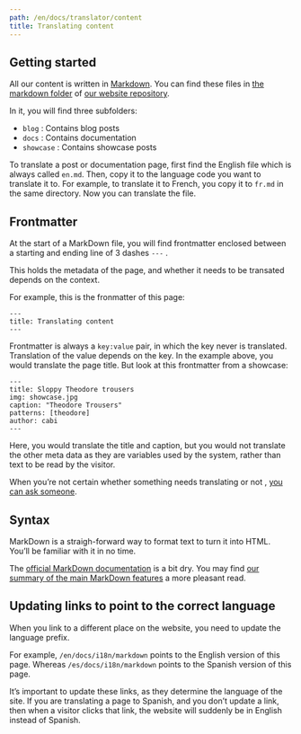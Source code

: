 ```yaml
---
path: /en/docs/translator/content
title: Translating content
---
```


## Getting started

All our content is written in [Markdown](/en/docs/markdown). You can find 
these files in [the markdown folder](https://github.com/freesewing/website/tree/develop/src/markdown)
of [our website repository](https://github.com/freesewing/website).

In it, you will find three subfolders:

 - `blog` : Contains blog posts
 - `docs` : Contains documentation
 - `showcase` : Contains showcase posts

To translate a post or documentation page, first find the English file which is
always called `en.md`. Then, copy it to the language code you want to translate it to.
For example, to translate it to French, you copy it to `fr.md` in the same directory.
Now you can translate the file.

## Frontmatter

At the start of a MarkDown file, you will find frontmatter enclosed between 
a starting and ending line of 3 dashes `---` .

This holds the metadata of the page, and whether it needs to be transated depends on the context.

For example, this is the fronmatter of this page:

```
---
title: Translating content
---
```

Frontmatter is always a `key:value` pair, in which the key never is translated. 
Translation of the value depends on the key. In the example above, 
you would translate the page title. But look at this frontmatter from a showcase:

```
---
title: Sloppy Theodore trousers
img: showcase.jpg
caption: "Theodore Trousers"
patterns: [theodore]
author: cabi
---
```

Here, you would translate the title and caption, but you would not translate the 
other meta data as they are variables used by the system, rather than text to be read by the visitor.

When you’re not certain whether something needs translating or not
, [you can ask someone](https://gitter.im/freesewing/freesewing).

## Syntax

MarkDown is a straigh-forward way to format text to turn it into HTML. You’ll be familiar with it in no time.

The [official MarkDown documentation](https://daringfireball.net/projects/markdown/syntax) is a bit dry. 
You may find [our summary of the main MarkDown features](/en/docs/markdown) a more pleasant read.

## Updating links to point to the correct language 

When you link to a different place on the website, you need to update the language prefix. 

For example, `/en/docs/i18n/markdown` points to the English version of this page.
Whereas `/es/docs/i18n/markdown` points to the Spanish version of this page.

It’s important to update these links, as they determine the language of the site. 
If you are translating a page to Spanish, and you don’t update a link, 
then when a visitor clicks that link, the website will suddenly be in English instead of Spanish.
